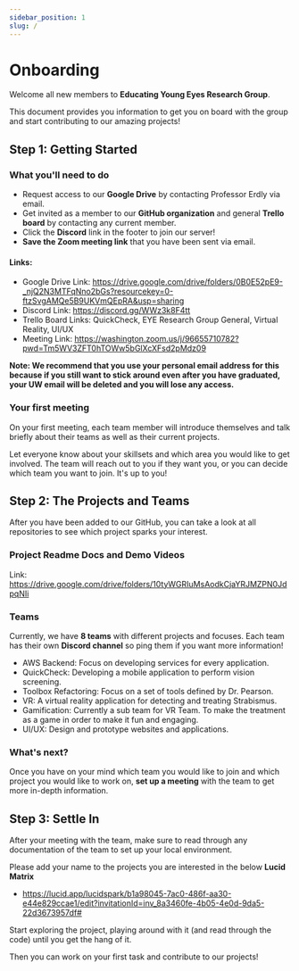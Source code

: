 ```yaml
---
sidebar_position: 1
slug: /
---
```


# Onboarding

Welcome all new members to **Educating Young Eyes Research Group**.


This document provides you information to get you on board with the group and start contributing to our amazing projects!

## Step 1: Getting Started

### What you'll need to do

- Request access to our **Google Drive** by contacting Professor Erdly via email.
- Get invited as a member to our **GitHub organization** and general **Trello board** by contacting any current member.
- Click the **Discord** link in the footer to join our server! 
- **Save the Zoom meeting link** that you have been sent via email. 

#### Links: 
- Google Drive Link: https://drive.google.com/drive/folders/0B0E52pE9-_njQ2N3MTFqNno2bGs?resourcekey=0-ftzSvgAMQe5B9UKVmQEpRA&usp=sharing
- Discord Link: https://discord.gg/WWz3k8F4tt
- Trello Board Links: QuickCheck, EYE Research Group General, Virtual Reality, UI/UX
- Meeting Link: https://washington.zoom.us/j/96655710782?pwd=Tm5WV3ZFT0hTOWw5bGlXcXFsd2pMdz09

**Note: We recommend that you use your personal email address for this because if you still want to stick around even after you have graduated, your UW email will be deleted and you will lose any access.**

### Your first meeting

On your first meeting, each team member will introduce themselves and talk briefly about their teams as well as their current projects.

Let everyone know about your skillsets and which area you would like to get involved. The team will reach out to you if they want you, or you can decide which team you want to join. It's up to you!

## Step 2: The Projects and Teams

After you have been added to our GitHub, you can take a look at all repositories to see which project sparks your interest.

### Project Readme Docs and Demo Videos

Link: https://drive.google.com/drive/folders/10tyWGRIuMsAodkCjaYRJMZPN0JdpqNIi

### Teams

Currently, we have **8 teams** with different projects and focuses. Each team has their own **Discord channel** so ping them if you want more information!

- AWS Backend: Focus on developing services for every application.
- QuickCheck: Developing a mobile application to perform vision screening.
- Toolbox Refactoring: Focus on a set of tools defined by Dr. Pearson.
- VR: A virtual reality application for detecting and treating Strabismus.
- Gamification: Currently a sub team for VR Team. To make the treatment as a game in order to make it fun and engaging.
- UI/UX: Design and prototype websites and applications.

### What's next?

Once you have on your mind which team you would like to join and which project you would like to work on, **set up a meeting** with the team to get more in-depth information.

## Step 3: Settle In

After your meeting with the team, make sure to read through any documentation of the team to set up your local environment.

Please add your name to the projects you are interested in the below **Lucid Matrix**
- https://lucid.app/lucidspark/b1a98045-7ac0-486f-aa30-e44e829ccae1/edit?invitationId=inv_8a3460fe-4b05-4e0d-9da5-22d3673957df#

Start exploring the project, playing around with it (and read through the code) until you get the hang of it.

Then you can work on your first task and contribute to our projects!
